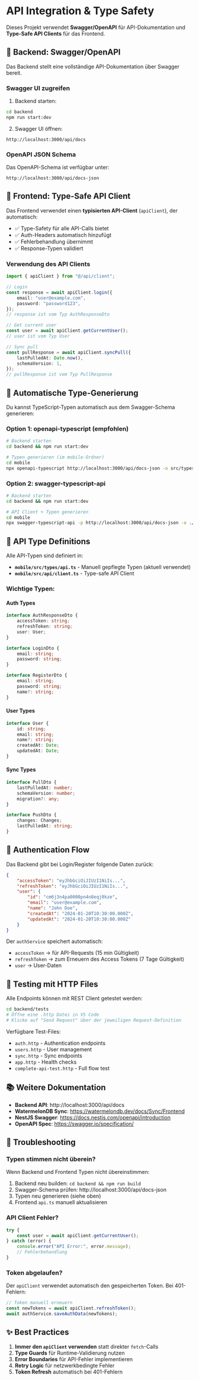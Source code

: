 # API Integration & Type Safety

Dieses Projekt verwendet **Swagger/OpenAPI** für API-Dokumentation und **Type-Safe API Clients** für das Frontend.

## 🔧 Backend: Swagger/OpenAPI

Das Backend stellt eine vollständige API-Dokumentation über Swagger bereit.

### Swagger UI zugreifen

1. Backend starten:

```bash
cd backend
npm run start:dev
```

2. Swagger UI öffnen:

```
http://localhost:3000/api/docs
```

### OpenAPI JSON Schema

Das OpenAPI-Schema ist verfügbar unter:

```
http://localhost:3000/api/docs-json
```

## 📱 Frontend: Type-Safe API Client

Das Frontend verwendet einen **typisierten API-Client** (`apiClient`), der automatisch:

-   ✅ Type-Safety für alle API-Calls bietet
-   ✅ Auth-Headers automatisch hinzufügt
-   ✅ Fehlerbehandlung übernimmt
-   ✅ Response-Typen validiert

### Verwendung des API Clients

```typescript
import { apiClient } from "@/api/client";

// Login
const response = await apiClient.login({
    email: "user@example.com",
    password: "password123",
});
// response ist vom Typ AuthResponseDto

// Get current user
const user = await apiClient.getCurrentUser();
// user ist vom Typ User

// Sync pull
const pullResponse = await apiClient.syncPull({
    lastPulledAt: Date.now(),
    schemaVersion: 1,
});
// pullResponse ist vom Typ PullResponse
```

## 🔄 Automatische Type-Generierung

Du kannst TypeScript-Typen automatisch aus dem Swagger-Schema generieren:

### Option 1: openapi-typescript (empfohlen)

```bash
# Backend starten
cd backend && npm run start:dev

# Typen generieren (im mobile-Ordner)
cd mobile
npx openapi-typescript http://localhost:3000/api/docs-json -o src/types/api-generated.ts
```

### Option 2: swagger-typescript-api

```bash
# Backend starten
cd backend && npm run start:dev

# API Client + Typen generieren
cd mobile
npx swagger-typescript-api -p http://localhost:3000/api/docs-json -o ./src/api -n generated-api.ts
```

## 📝 API Type Definitions

Alle API-Typen sind definiert in:

-   **`mobile/src/types/api.ts`** - Manuell gepflegte Typen (aktuell verwendet)
-   **`mobile/src/api/client.ts`** - Type-safe API Client

### Wichtige Typen:

#### Auth Types

```typescript
interface AuthResponseDto {
    accessToken: string;
    refreshToken: string;
    user: User;
}

interface LoginDto {
    email: string;
    password: string;
}

interface RegisterDto {
    email: string;
    password: string;
    name?: string;
}
```

#### User Types

```typescript
interface User {
    id: string;
    email: string;
    name?: string;
    createdAt: Date;
    updatedAt: Date;
}
```

#### Sync Types

```typescript
interface PullDto {
    lastPulledAt: number;
    schemaVersion: number;
    migration?: any;
}

interface PushDto {
    changes: Changes;
    lastPulledAt: string;
}
```

## 🔐 Authentication Flow

Das Backend gibt bei Login/Register folgende Daten zurück:

```json
{
    "accessToken": "eyJhbGciOiJIUzI1NiIs...",
    "refreshToken": "eyJhbGciOiJIUzI1NiIs...",
    "user": {
        "id": "cm6j3n4pa0000pn4n8eqj0kze",
        "email": "user@example.com",
        "name": "John Doe",
        "createdAt": "2024-01-20T10:30:00.000Z",
        "updatedAt": "2024-01-20T10:30:00.000Z"
    }
}
```

Der `authService` speichert automatisch:

-   `accessToken` → für API-Requests (15 min Gültigkeit)
-   `refreshToken` → zum Erneuern des Access Tokens (7 Tage Gültigkeit)
-   `user` → User-Daten

## 🧪 Testing mit HTTP Files

Alle Endpoints können mit REST Client getestet werden:

```bash
cd backend/tests
# Öffne eine .http Datei in VS Code
# Klicke auf "Send Request" über der jeweiligen Request-Definition
```

Verfügbare Test-Files:

-   `auth.http` - Authentication endpoints
-   `users.http` - User management
-   `sync.http` - Sync endpoints
-   `app.http` - Health checks
-   `complete-api-test.http` - Full flow test

## 📚 Weitere Dokumentation

-   **Backend API**: http://localhost:3000/api/docs
-   **WatermelonDB Sync**: https://watermelondb.dev/docs/Sync/Frontend
-   **NestJS Swagger**: https://docs.nestjs.com/openapi/introduction
-   **OpenAPI Spec**: https://swagger.io/specification/

## 🔧 Troubleshooting

### Typen stimmen nicht überein?

Wenn Backend und Frontend Typen nicht übereinstimmen:

1. Backend neu builden: `cd backend && npm run build`
2. Swagger-Schema prüfen: http://localhost:3000/api/docs-json
3. Typen neu generieren (siehe oben)
4. Frontend `api.ts` manuell aktualisieren

### API Client Fehler?

```typescript
try {
    const user = await apiClient.getCurrentUser();
} catch (error) {
    console.error("API Error:", error.message);
    // Fehlerbehandlung
}
```

### Token abgelaufen?

Der `apiClient` verwendet automatisch den gespeicherten Token. Bei 401-Fehlern:

```typescript
// Token manuell erneuern
const newTokens = await apiClient.refreshToken();
await authService.saveAuthData(newTokens);
```

## ✨ Best Practices

1. **Immer den `apiClient` verwenden** statt direkter `fetch`-Calls
2. **Type Guards** für Runtime-Validierung nutzen
3. **Error Boundaries** für API-Fehler implementieren
4. **Retry Logic** für netzwerkbedingte Fehler
5. **Token Refresh** automatisch bei 401-Fehlern
